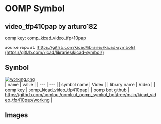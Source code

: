# OOMP Symbol  
## video_tfp410pap  by arturo182  
  
oomp key: oomp_kicad_video_tfp410pap  
  
source repo at: [https://gitlab.com/kicad/libraries/kicad-symbols](https://gitlab.com/kicad/libraries/kicad-symbols)  
## Symbol  
  
[![working.png](working_600.png)](working.png)  
| name | value | 
| --- | --- | 
| symbol name | Video | 
| library name | Video | 
| oomp key | oomp_kicad_video_tfp410pap | 
| oomp bot github | https://github.com/oomlout/oomlout_oomp_symbol_bot/tree/main/kicad_video_tfp410pap/working | 
## Images  
